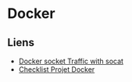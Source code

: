 # Docker


## Liens
- [Docker socket Traffic with socat](https://blog.mikesir87.io/2018/10/using-socat-to-see-docker-socket-traffic/)
- [Checklist Projet Docker](https://www.geeek.org/check-list-projet-docker-153/)